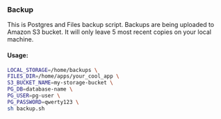 ### Backup

This is Postgres and Files backup script. Backups are being uploaded to Amazon S3 bucket. It will only leave 5 most recent copies on your local machine.

#### Usage:

```bash
LOCAL_STORAGE=/home/backups \
FILES_DIR=/home/apps/your_cool_app \
S3_BUCKET_NAME=my-storage-bucket \
PG_DB=database-name \
PG_USER=pg-user \
PG_PASSWORD=qwerty123 \
sh backup.sh
```